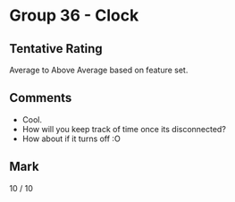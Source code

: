 # Group 36 - Clock

## Tentative Rating
Average to Above Average based on feature set.

## Comments
 - Cool.
 - How will you keep track of time once its disconnected?
 - How about if it turns off :O

## Mark
10 / 10